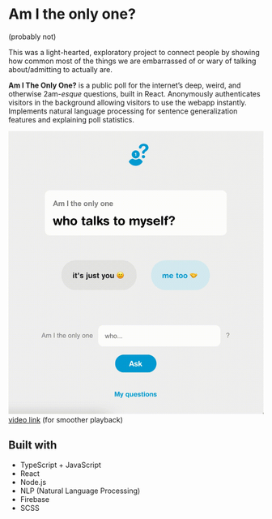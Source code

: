 # Am I the only one?
(probably not)


This was a light-hearted, exploratory project to connect people by showing how common most of the things we are embarrassed of or wary of talking about/admitting to actually are.

**Am I The Only One?** is a public poll for the internet’s deep, weird, and otherwise 2am-_esque_ questions, built in React. Anonymously authenticates visitors in the background allowing visitors to use the webapp instantly. Implements natural language processing for sentence generalization features and explaining poll statistics.

![am-i-the-only-one-demo](/assets/am-i-the-only-one-demo.gif)
[video link](https://yulian.codes/resources/am-i-the-only-one-demo.mp4) (for smoother playback)

## Built with

- TypeScript + JavaScript
- React
- Node.js
- NLP (Natural Language Processing)
- Firebase
- SCSS
